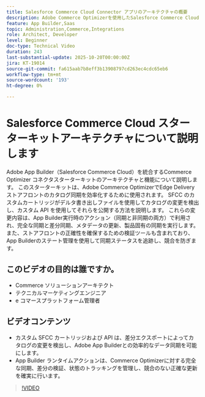 ```yaml
---
title: Salesforce Commerce Cloud Connector アプリのアーキテクチャの概要
description: Adobe Commerce Optimizerを使用したSalesforce Commerce Cloudのアーキテクチャについて説明します。
feature: App Builder,Saas
topic: Administration,Commerce,Integrations
role: Architect, Developer
level: Beginner
doc-type: Technical Video
duration: 243
last-substantial-update: 2025-10-20T00:00:00Z
jira: KT-19014
source-git-commit: fa615aab7b8eff3b13908797cd263ec4cdc65eb6
workflow-type: tm+mt
source-wordcount: '193'
ht-degree: 0%

---
```



# Salesforce Commerce Cloud スターターキットアーキテクチャについて説明します

Adobe App Builder（Salesforce Commerce Cloud）を統合するCommerce Optimizer コネクタスターターキットのアーキテクチャと機能について説明します。 このスターターキットは、Adobe Commerce OptimizerでEdge Delivery ストアフロントのカタログ同期を効率化するために使用されます。 SFCC のカスタムカートリッジがデルタ書き出しファイルを使用してカタログの変更を検出し、カスタム API を使用してそれらを公開する方法を説明します。 これらの変更内容は、App Builder実行時のアクション（同期と非同期の両方）で利用され、完全な同期と差分同期、メタデータの更新、製品固有の同期を実行します。 また、ストアフロントの正確性を確保するための検証ツールも含まれており、App Builderのステート管理を使用して同期ステータスを追跡し、競合を防ぎます。

## このビデオの目的は誰ですか。

* Commerce ソリューションアーキテクト
* テクニカルマーケティングエンジニア
* e コマースプラットフォーム管理者

## ビデオコンテンツ

* カスタム SFCC カートリッジおよび API は、差分エクスポートによってカタログの変更を検出し、Adobe App Builderとの効率的なデータ同期を可能にします。
* App Builder ランタイムアクションは、Commerce Optimizerに対する完全な同期、差分の検証、状態のトラッキングを管理し、競合のない正確な更新を確実に行います。

>[!VIDEO](https://video.tv.adobe.com/v/3476046?learn=on)
